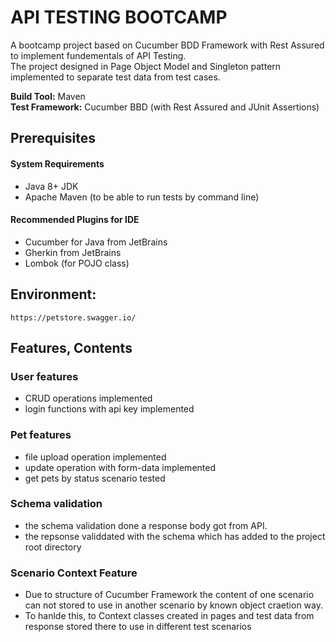 # API TESTING BOOTCAMP

A bootcamp project based on Cucumber BDD Framework with Rest Assured to implement fundementals of API Testing.  
The project designed in Page Object Model and Singleton pattern implemented to separate test data from test cases.

**Build Tool:** Maven  
**Test Framework:** Cucumber BBD (with Rest Assured and JUnit Assertions)

## Prerequisites

#### System Requirements
- Java 8+ JDK  
- Apache Maven (to be able to run tests by command line)

#### Recommended Plugins for IDE
- Cucumber for Java from JetBrains  
- Gherkin from JetBrains  
- Lombok (for POJO class)  

## Environment: 
`https://petstore.swagger.io/`

## Features, Contents

### User features
- CRUD operations implemented
- login functions with api key implemented

### Pet features
- file upload operation implemented  
- update operation with form-data implemented
- get pets by status scenario tested

### Schema validation
- the schema validation done a response body got from API.
- the repsonse validdated with the schema which has added to the project root directory

### Scenario Context Feature
- Due to structure of Cucumber Framework the content of one scenario can not stored to use in another scenario by known object craetion way.
- To hanlde this, to Context classes created in pages and test data from response stored there to use in different test scenarios




